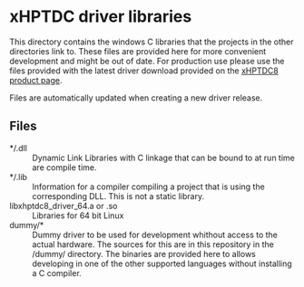 # xHPTDC driver libraries

This directory contains the windows C libraries that the projects in the other directories link to.
These files are provided here for more convenient development and might be out of date. For production use please use the files provided with the latest driver download provided on the [xHPTDC8 product page](https://www.cronologic.de/products/tdcs/xhptdc8-pcie).

Files are automatically updated when creating a new driver release.

## Files

<dl>
    <dt>*/.dll</dt>
        <dd>Dynamic Link Libraries with C linkage that can be bound to at run time are compile time.</dd>
    <dt>*/.lib</dt>
        <dd>Information for a compiler compiling a project that is using the corresponding DLL. This is not a static library.</dd>
    <dt>libxhptdc8_driver_64.a or .so</dt>
        <dd>Libraries for 64 bit Linux</dd>
    <dt>dummy/*</dt>
        <dd>Dummy driver to be used for development whithout access to the actual hardware. The sources for this are in this repository in the /dummy/ directory. The binaries are provided here to allows developing in one of the other supported languages without installing a C compiler.</dd>
</dl>
